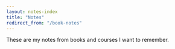 ```yaml
---
layout: notes-index
title: "Notes"
redirect_from: "/book-notes"
---
```

These are my notes from books and courses I want to remember.
